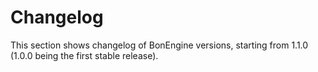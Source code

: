 # Changelog

This section shows changelog of BonEngine versions, starting from 1.1.0 (1.0.0 being the first stable release).